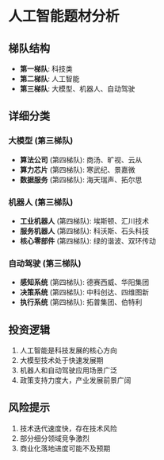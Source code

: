 # 人工智能题材分析

## 梯队结构
- **第一梯队**: 科技类
- **第二梯队**: 人工智能
- **第三梯队**: 大模型、机器人、自动驾驶

## 详细分类

### 大模型 (第三梯队)
- **算法公司** (第四梯队): 商汤、旷视、云从
- **算力芯片** (第四梯队): 寒武纪、景嘉微  
- **数据服务** (第四梯队): 海天瑞声、拓尔思

### 机器人 (第三梯队)
- **工业机器人** (第四梯队): 埃斯顿、汇川技术
- **服务机器人** (第四梯队): 科沃斯、石头科技
- **核心零部件** (第四梯队): 绿的谐波、双环传动

### 自动驾驶 (第三梯队)
- **感知系统** (第四梯队): 德赛西威、华阳集团
- **决策系统** (第四梯队): 中科创达、四维图新
- **执行系统** (第四梯队): 拓普集团、伯特利

## 投资逻辑
1. 人工智能是科技发展的核心方向
2. 大模型技术处于快速发展期
3. 机器人和自动驾驶应用场景广泛
4. 政策支持力度大，产业发展前景广阔

## 风险提示
1. 技术迭代速度快，存在技术风险
2. 部分细分领域竞争激烈
3. 商业化落地进度可能不及预期

